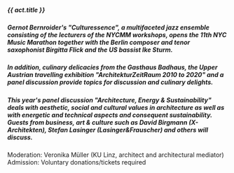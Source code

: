 ##### **{{ act.title }}**

##### **Gernot Bernroider's "Culturessence"**, a multifaceted jazz ensemble consisting of the lecturers of the NYCMM workshops, opens the 11th NYC Music Marathon together with the Berlin composer and tenor saxophonist **Birgitta Flick** and the US bassist **Ike Sturm**.
##### In addition, culinary delicacies from the Gasthaus Badhaus, the Upper Austrian travelling exhibition "ArchitekturZeitRaum 2010 to 2020" and a panel discussion provide topics for discussion and culinary delights.
##### This year's panel discussion "Architecture, Energy & Sustainability" deals with aesthetic, social and cultural values in architecture as well as with energetic and technical aspects and consequent sustainability. Guests from business, art & culture such as David Birgmann (X-Architekten), Stefan Lasinger (Lasinger&Frauscher) and others will discuss.
Moderation: Veronika Müller (KU Linz, architect and architectural mediator) 
Admission: Voluntary donations/tickets required
